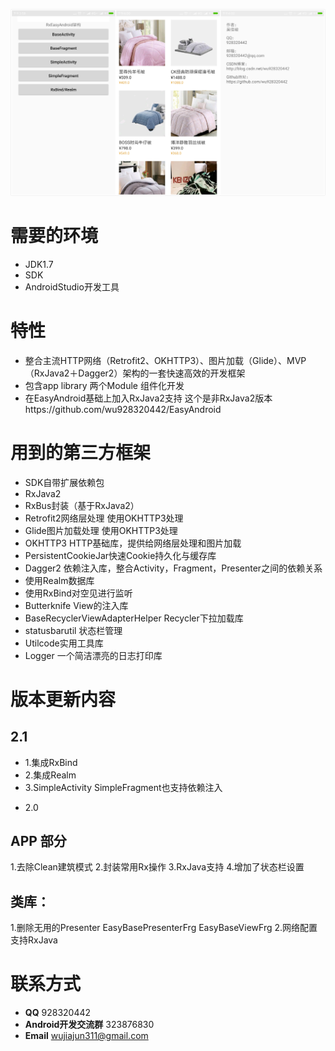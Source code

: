 ![](screenshot/1.jpg)
# 需要的环境
* JDK1.7
* SDK
* AndroidStudio开发工具

# 特性
* 整合主流HTTP网络（Retrofit2、OKHTTP3）、图片加载（Glide）、MVP（RxJava2＋Dagger2）架构的一套快速高效的开发框架
* 包含app library 两个Module 组件化开发
* 在EasyAndroid基础上加入RxJava2支持 这个是非RxJava2版本https://github.com/wu928320442/EasyAndroid

# 用到的第三方框架
* SDK自带扩展依赖包
* RxJava2
* RxBus封装（基于RxJava2）
* Retrofit2网络层处理 使用OKHTTP3处理
* Glide图片加载处理 使用OKHTTP3处理
* OKHTTP3  HTTP基础库，提供给网络层处理和图片加载
* PersistentCookieJar快速Cookie持久化与缓存库
* Dagger2 依赖注入库，整合Activity，Fragment，Presenter之间的依赖关系
* 使用Realm数据库
* 使用RxBind对空见进行监听
* Butterknife View的注入库
* BaseRecyclerViewAdapterHelper Recycler下拉加载库
* statusbarutil 状态栏管理
* Utilcode实用工具库
* Logger 一个简洁漂亮的日志打印库

# 版本更新内容
## 2.1
- 1.集成RxBind
- 2.集成Realm
- 3.SimpleActivity SimpleFragment也支持依赖注入

* 2.0
## APP 部分
1.去除Clean建筑模式
2.封装常用Rx操作
3.RxJava支持
4.增加了状态栏设置
## 类库：
1.删除无用的Presenter EasyBasePresenterFrg EasyBaseViewFrg
2.网络配置支持RxJava

# 联系方式
* **QQ** 928320442
* **Android开发交流群** 323876830
* **Email** wujiajun311@gmail.com
